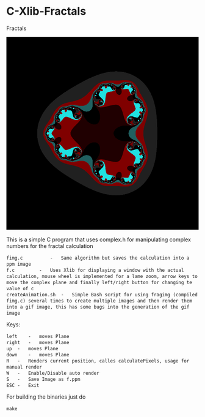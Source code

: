# C-Xlib-Fractals

Fractals

![Screenshot](frac.jpg)

This is a simple C program that uses complex.h for manipulating complex numbers for the fractal calculation

	fimg.c			-	Same algorithm but saves the calculation into a ppm image
	f.c			-	Uses Xlib for displaying a window with the actual calculation, mouse wheel is implemented for a lame zoom, arrow keys to move the complex plane and finally left/right button for changing te value of c
	createAnimation.sh	-	Simple Bash script for using fragimg (compiled fimg.c) several times to create multiple images and then render them into a gif image, this has some bugs into the generation of the gif image

Keys:

	left	-	moves Plane
	right	-	moves Plane
	up	-	moves Plane
	down	-	moves Plane
	R	-	Renders current position, calles calculatePixels, usage for manual render
	W	-	Enable/Disable auto render
	S	-	Save Image as f.ppm
	ESC	-	Exit

For building the binaries just do

	make

